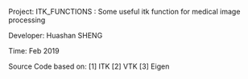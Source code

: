 Project: 		ITK_FUNCTIONS : Some useful itk function for medical image processing

Developer:    	Huashan SHENG

Time: 	      		Feb 2019

Source Code based on: [1] ITK
       	    	 [2] VTK
                      [3] Eigen

